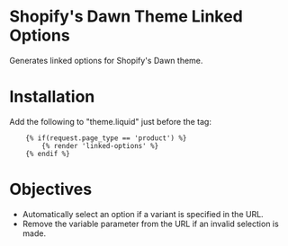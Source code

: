 # Shopify's Dawn Theme Linked Options
Generates linked options for Shopify's Dawn theme.

# Installation
Add the following to "theme.liquid" just before the </body> tag:

```
    {% if(request.page_type == 'product') %}
    	{% render 'linked-options' %}
    {% endif %}
```

# Objectives
- Automatically select an option if a variant is specified in the URL.
- Remove the variable parameter from the URL if an invalid selection is made.
